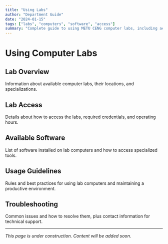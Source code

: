 ```yaml
---
title: "Using Labs"
author: "Department Guide"
date: "2024-01-15"
tags: ["labs", "computers", "software", "access"]
summary: "Complete guide to using METU CENG computer labs, including access procedures, available software, and usage guidelines"
---
```


# Using Computer Labs

## Lab Overview

Information about available computer labs, their locations, and specializations.

## Lab Access

Details about how to access the labs, required credentials, and operating hours.

## Available Software

List of software installed on lab computers and how to access specialized tools.

## Usage Guidelines

Rules and best practices for using lab computers and maintaining a productive environment.

## Troubleshooting

Common issues and how to resolve them, plus contact information for technical support.

---

*This page is under construction. Content will be added soon.* 